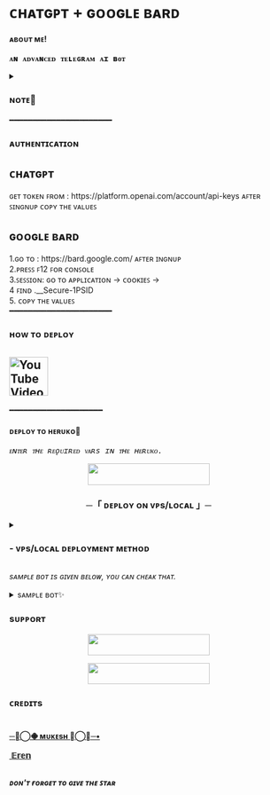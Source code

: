 # ᴄʜᴀᴛɢᴘᴛ + ɢᴏᴏɢʟᴇ ʙᴀʀᴅ
<h4>ᴀʙᴏᴜᴛ ᴍᴇ!</h4>
<pre><b>ᴀɴ ᴀᴅᴠᴀɴᴄᴇᴅ ᴛᴇʟᴇɢʀᴀᴍ ᴀɪ ʙᴏᴛ </b></pre>


<details>
<summary><h3>ɴᴏᴛᴇ📝</h3></summary> 
<pre><i>ᴘᴏᴡᴇʀғᴜʟ ᴛᴇʟᴇɢʀᴀᴍ ᴀɪ ʙᴏᴛ
ᴛʜɪꜱ ɪꜱ ᴄʜᴀᴛ ɢᴘᴛ  Q&ᴀ
ᴀɴꜱᴡᴇʀ Qᴜᴇꜱᴛɪᴏɴꜱ ʙᴀꜱᴇᴅ ᴏɴ ᴇxɪꜱᴛɪɴɢ ᴋɴᴏᴡʟᴇᴅɢᴇ.
ɢʀᴀᴍᴍᴀʀ ᴄᴏʀʀᴇᴄᴛɪᴏɴ
ᴄᴏʀʀᴇᴄᴛꜱ ꜱᴇɴᴛᴇɴᴄᴇꜱ ɪɴᴛᴏ ꜱᴛᴀɴᴅᴀʀᴅ ᴇɴɢʟɪꜱʜ.
ꜱᴜᴍᴍᴀʀɪᴢᴇ ꜰᴏʀ ᴀ 2ɴᴅ ɢʀᴀᴅᴇʀ
ᴛʀᴀɴꜱʟᴀᴛᴇꜱ ᴅɪꜰꜰɪᴄᴜʟᴛ ᴛᴇxᴛ ɪɴᴛᴏ ꜱɪᴍᴘʟᴇʀ ᴄᴏɴᴄᴇᴘᴛꜱ.
ɴᴀᴛᴜʀᴀʟ ʟᴀɴɢᴜᴀɢᴇ ᴛᴏ ᴏᴘᴇɴᴀɪ ᴀᴘɪ
ᴄʀᴇᴀᴛᴇ ᴄᴏᴅᴇ ᴛᴏ ᴄᴀʟʟ ᴛᴏ ᴛʜᴇ ᴏᴘᴇɴᴀɪ ᴀᴘɪ ᴜꜱɪɴɢ ᴀ ɴᴀᴛᴜʀᴀʟ ʟᴀɴɢᴜᴀɢᴇ ɪɴꜱᴛʀᴜᴄᴛɪᴏɴ.
ᴛᴇxᴛ ᴛᴏ ᴄᴏᴍᴍᴀɴᴅ
ᴛʀᴀɴꜱʟᴀᴛᴇ ᴛᴇxᴛ ɪɴᴛᴏ ᴘʀᴏɢʀᴀᴍᴍᴀᴛɪᴄ ᴄᴏᴍᴍᴀɴᴅꜱ.
ᴇɴɢʟɪꜱʜ ᴛᴏ ᴏᴛʜᴇʀ ʟᴀɴɢᴜᴀɢᴇꜱ
ᴛʀᴀɴꜱʟᴀᴛᴇꜱ ᴇɴɢʟɪꜱʜ ᴛᴇxᴛ ɪɴᴛᴏ ꜰʀᴇɴᴄʜ, ꜱᴘᴀɴɪꜱʜ ᴀɴᴅ ᴊᴀᴘᴀɴᴇꜱᴇ.
ɴᴀᴛᴜʀᴀʟ ʟᴀɴɢᴜᴀɢᴇ ᴛᴏ ꜱᴛʀɪᴘᴇ ᴀᴘɪ
ᴄʀᴇᴀᴛᴇ ᴄᴏᴅᴇ ᴛᴏ ᴄᴀʟʟ ᴛʜᴇ ꜱᴛʀɪᴘᴇ ᴀᴘɪ ᴜꜱɪɴɢ ɴᴀᴛᴜʀᴀʟ ʟᴀɴɢᴜᴀɢᴇ.
ꜱQʟ ᴛʀᴀɴꜱʟᴀᴛᴇ
ᴛʀᴀɴꜱʟᴀᴛᴇ ɴᴀᴛᴜʀᴀʟ ʟᴀɴɢᴜᴀɢᴇ ᴛᴏ ꜱQʟ Qᴜᴇʀɪᴇꜱ.
ᴘᴀʀꜱᴇ ᴜɴꜱᴛʀᴜᴄᴛᴜʀᴇᴅ ᴅᴀᴛᴀ
ᴄʀᴇᴀᴛᴇ ᴛᴀʙʟᴇꜱ ꜰʀᴏᴍ ʟᴏɴɢ ꜰᴏʀᴍ ᴛᴇxᴛ
ᴄʟᴀꜱꜱɪꜰɪᴄᴀᴛɪᴏɴ
ᴄʟᴀꜱꜱɪꜰʏ ɪᴛᴇᴍꜱ ɪɴᴛᴏ ᴄᴀᴛᴇɢᴏʀɪᴇꜱ ᴠɪᴀ ᴇxᴀᴍᴘʟᴇ.
ᴘʏᴛʜᴏɴ ᴛᴏ ɴᴀᴛᴜʀᴀʟ ʟᴀɴɢᴜᴀɢᴇ
ᴇxᴘʟᴀɪɴ ᴀ ᴘɪᴇᴄᴇ ᴏꜰ ᴘʏᴛʜᴏɴ ᴄᴏᴅᴇ ɪɴ ʜᴜᴍᴀɴ ᴜɴᴅᴇʀꜱᴛᴀɴᴅᴀʙʟᴇ ʟᴀɴɢᴜᴀɢᴇ.
ᴍᴏᴠɪᴇ ᴛᴏ ᴇᴍᴏᴊɪ
ᴄᴏɴᴠᴇʀᴛ ᴍᴏᴠɪᴇ ᴛɪᴛʟᴇꜱ ɪɴᴛᴏ ᴇᴍᴏᴊɪ.
ᴄᴀʟᴄᴜʟᴀᴛᴇ ᴛɪᴍᴇ ᴄᴏᴍᴘʟᴇxɪᴛʏ
ꜰɪɴᴅ ᴛʜᴇ ᴛɪᴍᴇ ᴄᴏᴍᴘʟᴇxɪᴛʏ ᴏꜰ ᴀ ꜰᴜɴᴄᴛɪᴏɴ.
ᴛʀᴀɴꜱʟᴀᴛᴇ ᴘʀᴏɢʀᴀᴍᴍɪɴɢ ʟᴀɴɢᴜᴀɢᴇꜱ
ᴛʀᴀɴꜱʟᴀᴛᴇ ꜰʀᴏᴍ ᴏɴᴇ ᴘʀᴏɢʀᴀᴍᴍɪɴɢ ʟᴀɴɢᴜᴀɢᴇ ᴛᴏ ᴀɴᴏᴛʜᴇʀ
ᴀᴅᴠᴀɴᴄᴇᴅ ᴛᴡᴇᴇᴛ ᴄʟᴀꜱꜱɪꜰɪᴇʀ
ᴀᴅᴠᴀɴᴄᴇᴅ ꜱᴇɴᴛɪᴍᴇɴᴛ ᴅᴇᴛᴇᴄᴛɪᴏɴ ꜰᴏʀ ᴀ ᴘɪᴇᴄᴇ ᴏꜰ ᴛᴇxᴛ.
ᴇxᴘʟᴀɪɴ ᴄᴏᴅᴇ
ᴇxᴘʟᴀɪɴ ᴀ ᴄᴏᴍᴘʟɪᴄᴀᴛᴇᴅ ᴘɪᴇᴄᴇ ᴏꜰ ᴄᴏᴅᴇ.
ᴋᴇʏᴡᴏʀᴅꜱ
ᴇxᴛʀᴀᴄᴛ ᴋᴇʏᴡᴏʀᴅꜱ ꜰʀᴏᴍ ᴀ ʙʟᴏᴄᴋ ᴏꜰ ᴛᴇxᴛ.
ꜰᴀᴄᴛᴜᴀʟ ᴀɴꜱᴡᴇʀɪɴɢ
ɢᴜɪᴅᴇ ᴛʜᴇ ᴍᴏᴅᴇʟ ᴛᴏᴡᴀʀᴅꜱ ꜰᴀᴄᴛᴜᴀʟ ᴀɴꜱᴡᴇʀɪɴɢ ʙʏ ꜱʜᴏᴡɪɴɢ ɪᴛ ʜᴏᴡ ᴛᴏ ʀᴇꜱᴘᴏɴᴅ 
ᴛᴏ Qᴜᴇꜱᴛɪᴏɴꜱ ᴛʜᴀᴛ ꜰᴀʟʟ ᴏᴜᴛꜱɪᴅᴇ ɪᴛꜱ ᴋɴᴏᴡʟᴇᴅɢᴇ ʙᴀꜱᴇ.
ᴜꜱɪɴɢ ᴀ '?' ᴛᴏ ɪɴᴅɪᴄᴀᴛᴇ ᴀ ʀᴇꜱᴘᴏɴꜱᴇ ᴛᴏ ᴡᴏʀᴅꜱ ᴀɴᴅ ᴘʜʀᴀꜱᴇꜱ 
ᴛʜᴀᴛ ɪᴛ ᴅᴏᴇꜱɴ'ᴛ ᴋɴᴏᴡ ᴘʀᴏᴠɪᴅᴇꜱ ᴀ ɴᴀᴛᴜʀᴀʟ ʀᴇꜱᴘᴏɴꜱᴇ ᴛʜᴀᴛ
ꜱᴇᴇᴍꜱ ᴛᴏ ᴡᴏʀᴋ ʙᴇᴛᴛᴇʀ ᴛʜᴀɴ ᴍᴏʀᴇ ᴀʙꜱᴛʀᴀᴄᴛ ʀᴇᴘʟɪᴇꜱ.
ᴀᴅ ꜰʀᴏᴍ ᴘʀᴏᴅᴜᴄᴛ ᴅᴇꜱᴄʀɪᴘᴛɪᴏɴ
ᴛᴜʀɴ ᴀ ᴘʀᴏᴅᴜᴄᴛ ᴅᴇꜱᴄʀɪᴘᴛɪᴏɴ ɪɴᴛᴏ ᴀᴅ ᴄᴏᴘʏ.
ᴘʀᴏᴅᴜᴄᴛ ɴᴀᴍᴇ ɢᴇɴᴇʀᴀᴛᴏʀ
ᴄʀᴇᴀᴛᴇ ᴘʀᴏᴅᴜᴄᴛ ɴᴀᴍᴇꜱ ꜰʀᴏᴍ ᴇxᴀᴍᴘʟᴇꜱ ᴡᴏʀᴅꜱ. ɪɴꜰʟᴜᴇɴᴄᴇᴅ ʙʏ ᴀ ᴄᴏᴍᴍᴜɴɪᴛʏ ᴘʀᴏᴍᴘᴛ.
ᴛʟ;ᴅʀ ꜱᴜᴍᴍᴀʀɪᴢᴀᴛɪᴏɴ
ꜱᴜᴍᴍᴀʀɪᴢᴇ ᴛᴇxᴛ ʙʏ ᴀᴅᴅɪɴɢ ᴀ 'ᴛʟ;ᴅʀ:' ᴛᴏ ᴛʜᴇ ᴇɴᴅ ᴏꜰ ᴀ ᴛᴇxᴛ ᴘᴀꜱꜱᴀɢᴇ.
ɪᴛ ꜱʜᴏᴡꜱ ᴛʜᴀᴛ ᴛʜᴇ ᴀᴘɪ ᴜɴᴅᴇʀꜱᴛᴀɴᴅꜱ ʜᴏᴡ ᴛᴏ ᴘᴇʀꜰᴏʀᴍ 
ᴀ ɴᴜᴍʙᴇʀ ᴏꜰ ᴛᴀꜱᴋꜱ ᴡɪᴛʜ ɴᴏ ɪɴꜱᴛʀᴜᴄᴛɪᴏɴꜱ.
ᴘʏᴛʜᴏɴ ʙᴜɢ ꜰɪxᴇʀ
ꜰɪɴᴅ ᴀɴᴅ ꜰɪx ʙᴜɢꜱ ɪɴ ꜱᴏᴜʀᴄᴇ ᴄᴏᴅᴇ.
ꜱᴘʀᴇᴀᴅꜱʜᴇᴇᴛ ᴄʀᴇᴀᴛᴏʀ
ᴄʀᴇᴀᴛᴇ ꜱᴘʀᴇᴀᴅꜱʜᴇᴇᴛꜱ ᴏꜰ ᴠᴀʀɪᴏᴜꜱ ᴋɪɴᴅꜱ ᴏꜰ ᴅᴀᴛᴀ. ɪᴛ'ꜱ ᴀ ʟᴏɴɢ ᴘʀᴏᴍᴘᴛ
ʙᴜᴛ ᴠᴇʀʏ ᴠᴇʀꜱᴀᴛɪʟᴇ. ᴏᴜᴛᴘᴜᴛ ᴄᴀɴ ʙᴇ ᴄᴏᴘʏ+ᴘᴀꜱᴛᴇᴅ ɪɴᴛᴏ ᴀ ᴛᴇxᴛ
ꜰɪʟᴇ ᴀɴᴅ ꜱᴀᴠᴇᴅ ᴀꜱ ᴀ .ᴄꜱᴠ ᴡɪᴛʜ ᴘɪᴘᴇ ꜱᴇᴘᴀʀᴀᴛᴏʀꜱ.
ᴊᴀᴠᴀꜱᴄʀɪᴘᴛ ʜᴇʟᴘᴇʀ ᴄʜᴀᴛʙᴏᴛ
ᴍᴇꜱꜱᴀɢᴇ-ꜱᴛʏʟᴇ ʙᴏᴛ ᴛʜᴀᴛ ᴀɴꜱᴡᴇʀꜱ ᴊᴀᴠᴀꜱᴄʀɪᴘᴛ Qᴜᴇꜱᴛɪᴏɴꜱ
ᴍʟ/ᴀɪ ʟᴀɴɢᴜᴀɢᴇ ᴍᴏᴅᴇʟ ᴛᴜᴛᴏʀ
ʙᴏᴛ ᴛʜᴀᴛ ᴀɴꜱᴡᴇʀꜱ Qᴜᴇꜱᴛɪᴏɴꜱ ᴀʙᴏᴜᴛ ʟᴀɴɢᴜᴀɢᴇ ᴍᴏᴅᴇʟꜱ
ꜱᴄɪᴇɴᴄᴇ ꜰɪᴄᴛɪᴏɴ ʙᴏᴏᴋ ʟɪꜱᴛ ᴍᴀᴋᴇʀ
ᴄʀᴇᴀᴛᴇ ᴀ ʟɪꜱᴛ ᴏꜰ ɪᴛᴇᴍꜱ ꜰᴏʀ ᴀ ɢɪᴠᴇɴ ᴛᴏᴘɪᴄ.
ᴛᴡᴇᴇᴛ ᴄʟᴀꜱꜱɪꜰɪᴇʀ
ʙᴀꜱɪᴄ ꜱᴇɴᴛɪᴍᴇɴᴛ ᴅᴇᴛᴇᴄᴛɪᴏɴ ꜰᴏʀ ᴀ ᴘɪᴇᴄᴇ ᴏꜰ ᴛᴇxᴛ.
ᴀɪʀᴘᴏʀᴛ ᴄᴏᴅᴇ ᴇxᴛʀᴀᴄᴛᴏʀ
ᴇxᴛʀᴀᴄᴛ ᴀɪʀᴘᴏʀᴛ ᴄᴏᴅᴇꜱ ꜰʀᴏᴍ ᴛᴇxᴛ.
ꜱQʟ ʀᴇQᴜᴇꜱᴛ
ᴄʀᴇᴀᴛᴇ ꜱɪᴍᴘʟᴇ ꜱQʟ Qᴜᴇʀɪᴇꜱ.
ᴇxᴛʀᴀᴄᴛ ᴄᴏɴᴛᴀᴄᴛ ɪɴꜰᴏʀᴍᴀᴛɪᴏɴ
ᴇxᴛʀᴀᴄᴛ ᴄᴏɴᴛᴀᴄᴛ ɪɴꜰᴏʀᴍᴀᴛɪᴏɴ ꜰʀᴏᴍ ᴀ ʙʟᴏᴄᴋ ᴏꜰ ᴛᴇxᴛ.
ᴊᴀᴠᴀꜱᴄʀɪᴘᴛ ᴛᴏ ᴘʏᴛʜᴏɴ
ᴄᴏɴᴠᴇʀᴛ ꜱɪᴍᴘʟᴇ ᴊᴀᴠᴀꜱᴄʀɪᴘᴛ ᴇxᴘʀᴇꜱꜱɪᴏɴꜱ ɪɴᴛᴏ ᴘʏᴛʜᴏɴ.
ꜰʀɪᴇɴᴅ ᴄʜᴀᴛ
ᴇᴍᴜʟᴀᴛᴇ ᴀ ᴛᴇxᴛ ᴍᴇꜱꜱᴀɢᴇ ᴄᴏɴᴠᴇʀꜱᴀᴛɪᴏɴ.
ᴍᴏᴏᴅ ᴛᴏ ᴄᴏʟᴏʀ
ᴛᴜʀɴ ᴀ ᴛᴇxᴛ ᴅᴇꜱᴄʀɪᴘᴛɪᴏɴ ɪɴᴛᴏ ᴀ ᴄᴏʟᴏʀ.
ᴡʀɪᴛᴇ ᴀ ᴘʏᴛʜᴏɴ ᴅᴏᴄꜱᴛʀɪɴɢ
ᴀɴ ᴇxᴀᴍᴘʟᴇ ᴏꜰ ʜᴏᴡ ᴛᴏ ᴄʀᴇᴀᴛᴇ ᴀ ᴅᴏᴄꜱᴛʀɪɴɢ ꜰᴏʀ ᴀ ɢɪᴠᴇɴ ᴘʏᴛʜᴏɴ ꜰᴜɴᴄᴛɪᴏɴ.
ᴡᴇ ꜱᴘᴇᴄɪꜰʏ ᴛʜᴇ ᴘʏᴛʜᴏɴ ᴠᴇʀꜱɪᴏɴ, ᴘᴀꜱᴛᴇ ɪɴ ᴛʜᴇ ᴄᴏᴅᴇ, 
ᴀɴᴅ ᴛʜᴇɴ ᴀꜱᴋ ᴡɪᴛʜɪɴ ᴀ ᴄᴏᴍᴍᴇɴᴛ ꜰᴏʀ ᴀ ᴅᴏᴄꜱᴛʀɪɴɢ, 
ᴀɴᴅ ɢɪᴠᴇ ᴀ ᴄʜᴀʀᴀᴄᴛᴇʀɪꜱᴛɪᴄ ʙᴇɢɪɴɴɪɴɢ ᴏꜰ. ᴀ ᴅᴏᴄꜱᴛʀɪɴɢ
</i></pre>
</details>
 ━━━━━━━━━━━━━━━━━━━━━━
<h3> ᴀᴜᴛʜᴇɴᴛɪᴄᴀᴛɪᴏɴ </h3>
<h2> ᴄʜᴀᴛɢᴘᴛ </h2>
ɢᴇᴛ ᴛᴏᴋᴇɴ ꜰʀᴏᴍ :  https://platform.openai.com/account/api-keys
ᴀꜰᴛᴇʀ ꜱɪɴɢɴᴜᴘ
ᴄᴏᴘʏ ᴛʜᴇ ᴠᴀʟᴜᴇꜱ<br>
<h2> ɢᴏᴏɢʟᴇ ʙᴀʀᴅ </h2>
1.ɢᴏ ᴛᴏ :  https://bard.google.com/  ᴀꜰᴛᴇʀ ɪɴɢɴᴜᴘ<br>
2.ᴘʀᴇꜱꜱ ꜰ12 ꜰᴏʀ ᴄᴏɴꜱᴏʟᴇ <br>
3.ꜱᴇꜱꜱɪᴏɴ: ɢᴏ ᴛᴏ ᴀᴘᴘʟɪᴄᴀᴛɪᴏɴ → ᴄᴏᴏᴋɪᴇꜱ → <br>
4 ꜰɪɴᴅ .__Secure-1PSID <br>
5. ᴄᴏᴘʏ ᴛʜᴇ ᴠᴀʟᴜᴇꜱ<br>
 ━━━━━━━━━━━━━━━━━━━━━━
<h3> ʜᴏᴡ ᴛᴏ ᴅᴇᴘʟᴏʏ </h3>
<h2> <a href="https://youtu.be/Onq2zNgVQ-U"><img alt="YouTube Video Views" src="https://img.shields.io/youtube/views/Onq2zNgVQ-U",width="500" height="70">
  </a>  </h2>
  ━━━━━━━━━━━━━━━━━━━━

 <h4>ᴅᴇᴘʟᴏʏ ᴛᴏ ʜᴇʀᴜᴋᴏ🚀</h4>
<pre><i>ᴇɴᴛᴇʀ ᴛʜᴇ ʀᴇǫᴜɪʀᴇᴅ ᴠᴀʀs ɪɴ ᴛʜᴇ ʜᴇʀᴜᴋᴏ.</i></pre>
<p align="center"><a href="https://heroku.com/deploy?template=https://github.com/Rohitxpro/Ai"> <img src="https://img.shields.io/badge/Deploy%20To%20Heroku-black?style=for-the-badge&logo=heroku" width="220" height="38.45"/></a></p>

<h3 align="center">
    ─「 ᴅᴇᴩʟᴏʏ ᴏɴ ᴠᴘs/ʟᴏᴄᴀʟ 」─
</h3>

<details>
<summary><h3>
- <b> ᴠᴘs/ʟᴏᴄᴀʟ ᴅᴇᴘʟᴏʏᴍᴇɴᴛ ᴍᴇᴛʜᴏᴅ </b>
</h3></summary>

- Get your [Necessary Variables](https://github.com/Noob-mukesh/Chatgpt-bot/blob/main/config.py)
- Upgrade and Update by :
`sudo apt-get update && sudo apt-get upgrade -y`
- Install required packages by :
`sudo apt-get install python3-pip -y`
- Install pip by :
`sudo pip3 install -U pip`
- Clone the repository by :
`git clone https://github.com/Noob-Mukesh/Chatgpt-bot`
- Install/Upgrade setuptools by :
`pip3 install --upgrade pip setuptools`
- Install requirements by :
`pip3 install -U -r requirements.txt`
- Fill your variables in config by :
`vi config.py`

Press `I` on the keyboard for editing config

Press `Ctrl+C` when you're done with editing config and `:wq` to save the config
- Install tmux to keep running your bot when you close the terminal by :
`sudo apt install tmux && tmux`
- Finally run the bot by :
`python3 chatgpt.py`
- For getting out from tmux session

Press `Ctrl+b` and then `d`</details>


<i>sᴀᴍᴘʟᴇ ʙᴏᴛ ɪs ɢɪᴠᴇɴ ʙᴇʟᴏᴡ, ʏᴏᴜ ᴄᴀɴ ᴄʜᴇᴀᴋ ᴛʜᴀᴛ.</i>
<details>
<summary>sᴀᴍᴘʟᴇ ʙᴏᴛ✨</summary>
<i> ᴀʟʟ ᴛʜᴇ ᴄᴜsᴛᴏᴍɪsᴀᴛɪᴏɴs ʟɪᴋᴇ ᴅɪғғᴇʀᴇɴᴛ sᴛᴀʀᴛ ɪᴍᴀɢᴇs ᴀɴᴅ ᴅɪғғᴇʀᴇɴᴛ sᴛɪᴄᴋᴇʀs ᴀʀᴇ ᴀᴠᴀɪʟᴀʙʟᴇ. ᴢsᴛ ᴄʜᴇᴀᴋ ᴛʜᴇ ᴠᴀʀs ᴀɴᴅ ғᴏʀᴋ ᴛʜᴇ ʀᴇᴘᴏsɪᴛᴏʀʏ.</i>
<p align="center"><a href="https://t.me/CHATGPTAI_TG_BOT"> <img src="https://img.shields.io/badge/Sample%20Bot-pink?style=for-the-badge" width="220" height="38.45"/></a></p>
</details>


### sᴜᴘᴘᴏʀᴛ 

<p align="center"><a href="https://t.me/the_support_chat"> <img src="https://img.shields.io/badge/SUPPORT-black?style=for-the-badge" width="220" height="38.45"/></a></p>

<p align="center"><a href="https://t.me/mr_sukkun"> <img src="https://img.shields.io/badge/ᴍᴜᴋᴇsʜ%20ʙᴏᴛ ᴢᴏɴᴇ-blue?style=for-the-badge" width="220" height="38.45"/></a></p>


### ᴄʀᴇᴅɪᴛs 
# 
<b> [─╼⃝𖠁 ᴍᴜᴋᴇsʜ 𖠁⃝╾─•](https://telegram.me/legend_coder) <br> <br>
 [­ 𝔼𝕣𝕖𝕟](https://telegram.me/WH0907)  </br> <br>

<p><i> ᴅᴏɴ'ᴛ  ғᴏʀɢᴇᴛ ᴛᴏ ɢɪᴠᴇ ᴛʜᴇ  ꜱᴛᴀʀ </i></p>


  
